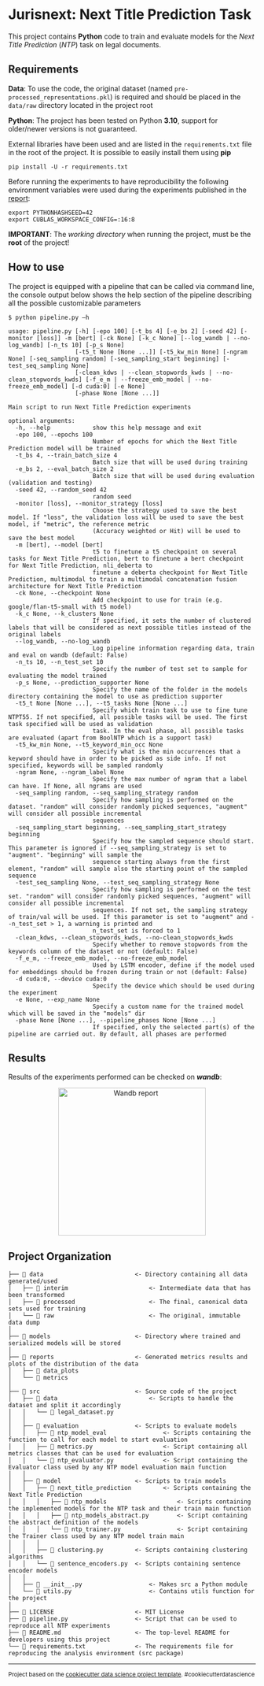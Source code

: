 # Jurisnext: Next Title Prediction Task

This project contains **Python** code to train and evaluate models for the *Next Title Prediction* (*NTP*) task on legal documents.

## Requirements

**Data**: To use the code, the original dataset (named `pre-processed_representations.pkl`) is required and should be placed in the `data/raw` directory located in the project root

**Python**: The project has been tested on Python **3.10**, support for older/newer versions is not guaranteed.

External libraries have been used and are listed in the `requirements.txt` file in the root of the project.
It is possible to easily install them using **pip**

```console
pip install -U -r requirements.txt
```

Before running the experiments to have reproducibility the following environment variables were used during the experiments 
published in the [report](https://wandb.ai/leshi-cs/BD-Next-Title-Prediction/reports/NTP-Results-Report--Vmlldzo1NDU5Mjky):

```console
export PYTHONHASHSEED=42
export CUBLAS_WORKSPACE_CONFIG=:16:8
```

**IMPORTANT**: The *working directory* when running the project, must be the **root** of the project!

## How to use

The project is equipped with a pipeline that can be called via command line, the console output below shows 
the help section of the pipeline describing all the possible customizable parameters

```console
$ python pipeline.py –h

usage: pipeline.py [-h] [-epo 100] [-t_bs 4] [-e_bs 2] [-seed 42] [-monitor [loss]] -m [bert] [-ck None] [-k_c None] [--log_wandb | --no-log_wandb] [-n_ts 10] [-p_s None]
                   [-t5_t None [None ...]] [-t5_kw_min None] [-ngram None] [-seq_sampling random] [-seq_sampling_start beginning] [-test_seq_sampling None]
                   [-clean_kdws | --clean_stopwords_kwds | --no-clean_stopwords_kwds] [-f_e_m | --freeze_emb_model | --no-freeze_emb_model] [-d cuda:0] [-e None]
                   [-phase None [None ...]]

Main script to run Next Title Prediction experiments

optional arguments:
  -h, --help            show this help message and exit
  -epo 100, --epochs 100
                        Number of epochs for which the Next Title Prediction model will be trained
  -t_bs 4, --train_batch_size 4
                        Batch size that will be used during training
  -e_bs 2, --eval_batch_size 2
                        Batch size that will be used during evaluation (validation and testing)
  -seed 42, --random_seed 42
                        random seed
  -monitor [loss], --monitor_strategy [loss]
                        Choose the strategy used to save the best model. If "loss", the validation loss will be used to save the best model, if "metric", the reference metric        
                        (Accuracy weighted or Hit) will be used to save the best model
  -m [bert], --model [bert]
                        t5 to finetune a t5 checkpoint on several tasks for Next Title Prediction, bert to finetune a bert checkpoint for Next Title Prediction, nli_deberta to       
                        finetune a deberta checkpoint for Next Title Prediction, multimodal to train a multimodal concatenation fusion architecture for Next Title Prediction
  -ck None, --checkpoint None
                        Add checkpoint to use for train (e.g. google/flan-t5-small with t5 model)
  -k_c None, --k_clusters None
                        If specified, it sets the number of clustered labels that will be considered as next possible titles instead of the original labels
  --log_wandb, --no-log_wandb
                        Log pipeline information regarding data, train and eval on wandb (default: False)
  -n_ts 10, --n_test_set 10
                        Specify the number of test set to sample for evaluating the model trained
  -p_s None, --prediction_supporter None
                        Specify the name of the folder in the models directory containing the model to use as prediction supporter
  -t5_t None [None ...], --t5_tasks None [None ...]
                        Specify which train task to use to fine tune NTPT55. If not specified, all possible tasks will be used. The first task specified will be used as validation   
                        task. In the eval phase, all possible tasks are evaluated (apart from BoolNTP which is a support task)
  -t5_kw_min None, --t5_keyword_min_occ None
                        Specify what is the min occurrences that a keyword should have in order to be picked as side info. If not specified, keywords will be sampled randomly        
  -ngram None, --ngram_label None
                        Specify the max number of ngram that a label can have. If None, all ngrams are used
  -seq_sampling random, --seq_sampling_strategy random
                        Specify how sampling is performed on the dataset. "random" will consider randomly picked sequences, "augment" will consider all possible incremental
                        sequences
  -seq_sampling_start beginning, --seq_sampling_start_strategy beginning
                        Specify how the sampled sequence should start. This parameter is ignored if --seq_sampling_strategy is set to "augment". "beginning" will sample the
                        sequence starting always from the first element, "random" will sample also the starting point of the sampled sequence
  -test_seq_sampling None, --test_seq_sampling_strategy None
                        Specify how sampling is performed on the test set. "random" will consider randomly picked sequences, "augment" will consider all possible incremental
                        sequences. If not set, the sampling strategy of train/val will be used. If this parameter is set to "augment" and --n_test_set > 1, a warning is printed and  
                        n_test_set is forced to 1
  -clean_kdws, --clean_stopwords_kwds, --no-clean_stopwords_kwds
                        Specify whether to remove stopwords from the keywords column of the dataset or not (default: False)
  -f_e_m, --freeze_emb_model, --no-freeze_emb_model
                        Used by LSTM encoder, define if the model used for embeddings should be frozen during train or not (default: False)
  -d cuda:0, --device cuda:0
                        Specify the device which should be used during the experiment
  -e None, --exp_name None
                        Specify a custom name for the trained model which will be saved in the "models" dir
  -phase None [None ...], --pipeline_phases None [None ...]
                        If specified, only the selected part(s) of the pipeline are carried out. By default, all phases are performed

```

## Results

Results of the experiments performed can be checked on ***wandb***:

<p align="center">
    <a href="https://wandb.ai/leshi-cs/BD-Next-Title-Prediction/reports/NTP-Results-Report--Vmlldzo1NDU5Mjky">
        <img src="https://raw.githubusercontent.com/wandb/assets/main/wandb-logo-yellow-dots-black-wb.svg" alt="Wandb report" style="width:300px;"/>
    </a>
</p>

Project Organization
------------
    ├── 📁 data                          <- Directory containing all data generated/used
    │   ├── 📁 interim                       <- Intermediate data that has been transformed
    │   ├── 📁 processed                     <- The final, canonical data sets used for training
    │   └── 📁 raw                           <- The original, immutable data dump
    │
    ├── 📁 models                        <- Directory where trained and serialized models will be stored
    │
    ├── 📁 reports                       <- Generated metrics results and plots of the distribution of the data
    │   ├── 📁 data_plots                      
    │   └── 📁 metrics                          
    │
    ├── 📁 src                           <- Source code of the project
    │   ├── 📁 data                          <- Scripts to handle the dataset and split it accordingly
    │   │   └── 📄 legal_dataset.py
    │   │
    │   ├── 📁 evaluation                <- Scripts to evaluate models
    │   │   ├── 📁 ntp_model_eval                <- Scripts containing the function to call for each model to start evaluation
    │   │   ├── 📄 metrics.py                    <- Script containing all metrics classes that can be used for evaluation
    │   │   └── 📄 ntp_evaluator.py              <- Script containing the Evaluator class used by any NTP model evaluation main function
    │   │
    │   ├── 📁 model                     <- Scripts to train models
    │   │   ├── 📁 next_title_prediction         <- Scripts containing the Next Title Prediction
    │   │   │   ├── 📁 ntp_models                    <- Scripts containing the implemented models for the NTP task and their train main function
    │   │   │   ├── 📄 ntp_models_abstract.py        <- Script containing the abstract definition of the models
    │   │   │   └── 📄 ntp_trainer.py                <- Script containing the Trainer class used by any NTP model train main
    │   │   │
    │   │   ├── 📄 clustering.py         <- Scripts containing clustering algorithms
    │   │   └── 📄 sentence_encoders.py  <- Scripts containing sentence encoder models
    │   │
    │   ├── 📄 __init__.py                   <- Makes src a Python module
    │   └── 📄 utils.py                      <- Contains utils function for the project
    │
    ├── 📄 LICENSE                       <- MIT License
    ├── 📄 pipeline.py                   <- Script that can be used to reproduce all NTP experiments
    ├── 📄 README.md                     <- The top-level README for developers using this project
    └── 📄 requirements.txt              <- The requirements file for reproducing the analysis environment (src package)

--------

<p><small>Project based on the <a target="_blank" href="https://drivendata.github.io/cookiecutter-data-science/">cookiecutter data science project template</a>. #cookiecutterdatascience</small></p>
